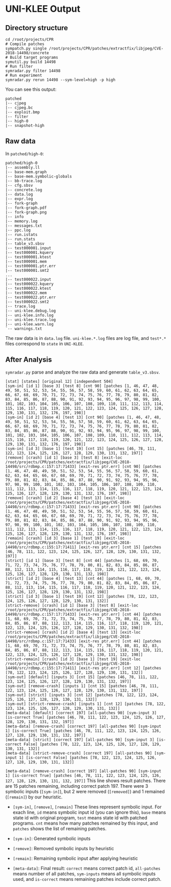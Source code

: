 # UNI-KLEE Output
## Directory structure
```shell
cd /root/projects/CPR
# Compile patches
sympatch.py single /root/projects/CPR/patches/extractfix/libjpeg/CVE-2018-14498/concrete
# Build target programs
symutil.py build 14498
# Run filter
symradar.py filter 14498
# Run experiment
symradar.py rerun 14498 --sym-level=high -p high
```

You can see this output:
```
patched
|-- cjpeg
|-- cjpeg.bc
|-- exploit.bmp
|-- filter
|-- high-0
|-- snapshot-high
```

## Raw data
In `patched/high-0`:
```
patched/high-0
|-- assembly.ll
|-- base-mem.graph
|-- base-mem.symbolic-globals
|-- bb-trace.log
|-- cfg.sbsv
|-- concrete.log
|-- data.log
|-- expr.log
|-- fork-graph
|-- fork-graph.pdf
|-- fork-graph.png
|-- info
|-- memory.log
|-- messages.txt
|-- ppc.log
|-- run.istats
|-- run.stats
|-- table_v3.sbsv
|-- test000001.input
|-- test000001.kquery
|-- test000001.ktest
|-- test000001.mem
|-- test000001.ptr.err
|-- test000001.smt2
...
|-- test000022.input
|-- test000022.kquery
|-- test000022.ktest
|-- test000022.mem
|-- test000022.ptr.err
|-- test000022.smt2
|-- trace.log
|-- uni-klee.debug.log
|-- uni-klee.info.log
|-- uni-klee.trace.log
|-- uni-klee.warn.log
`-- warnings.txt
```

The raw data is in `data.log` file.
`uni-klee.*.log` files are log file, and `test*.*` files correspond to `state` in `UNI-KLEE`.


## After Analysis
`symradar.py` parse and analyze the raw data and generate `table_v3.sbsv`.
```log
[stat] [states] [original 12] [independent 504]
[sym-in] [id 1] [base 3] [test 8] [cnt 90] [patches [1, 46, 47, 48, 49, 50, 51, 52, 53, 54, 55, 56, 57, 58, 59, 60, 61, 62, 63, 64, 65, 66, 67, 68, 69, 70, 71, 72, 73, 74, 75, 76, 77, 78, 79, 80, 81, 82, 83, 84, 85, 86, 87, 88, 90, 91, 92, 93, 94, 95, 96, 97, 98, 99, 100, 101, 102, 103, 104, 105, 106, 107, 108, 109, 110, 111, 112, 113, 114, 115, 116, 117, 118, 119, 120, 121, 122, 123, 124, 125, 126, 127, 128, 129, 130, 131, 132, 176, 197, 198]]
[sym-in] [id 2] [base 4] [test 13] [cnt 90] [patches [1, 46, 47, 48, 49, 50, 51, 52, 53, 54, 55, 56, 57, 58, 59, 60, 61, 62, 63, 64, 65, 66, 67, 68, 69, 70, 71, 72, 73, 74, 75, 76, 77, 78, 79, 80, 81, 82, 83, 84, 85, 86, 87, 88, 90, 91, 92, 93, 94, 95, 96, 97, 98, 99, 100, 101, 102, 103, 104, 105, 106, 107, 108, 109, 110, 111, 112, 113, 114, 115, 116, 117, 118, 119, 120, 121, 122, 123, 124, 125, 126, 127, 128, 129, 130, 131, 132, 176, 197, 198]]
[sym-in] [id 3] [base 1] [test 19] [cnt 15] [patches [46, 78, 111, 122, 123, 124, 125, 126, 127, 128, 129, 130, 131, 132, 197]]
[remove] [crash] [id 1] [base 3] [test 8] [exit-loc /root/projects/CPR/patches/extractfix/libjpeg/CVE-2018-14498/src/rdbmp.c:157:17:71433] [exit-res ptr.err] [cnt 90] [patches [1, 46, 47, 48, 49, 50, 51, 52, 53, 54, 55, 56, 57, 58, 59, 60, 61, 62, 63, 64, 65, 66, 67, 68, 69, 70, 71, 72, 73, 74, 75, 76, 77, 78, 79, 80, 81, 82, 83, 84, 85, 86, 87, 88, 90, 91, 92, 93, 94, 95, 96, 97, 98, 99, 100, 101, 102, 103, 104, 105, 106, 107, 108, 109, 110, 111, 112, 113, 114, 115, 116, 117, 118, 119, 120, 121, 122, 123, 124, 125, 126, 127, 128, 129, 130, 131, 132, 176, 197, 198]]
[remove] [crash] [id 2] [base 4] [test 13] [exit-loc /root/projects/CPR/patches/extractfix/libjpeg/CVE-2018-14498/src/rdbmp.c:157:17:71433] [exit-res ptr.err] [cnt 90] [patches [1, 46, 47, 48, 49, 50, 51, 52, 53, 54, 55, 56, 57, 58, 59, 60, 61, 62, 63, 64, 65, 66, 67, 68, 69, 70, 71, 72, 73, 74, 75, 76, 77, 78, 79, 80, 81, 82, 83, 84, 85, 86, 87, 88, 90, 91, 92, 93, 94, 95, 96, 97, 98, 99, 100, 101, 102, 103, 104, 105, 106, 107, 108, 109, 110, 111, 112, 113, 114, 115, 116, 117, 118, 119, 120, 121, 122, 123, 124, 125, 126, 127, 128, 129, 130, 131, 132, 176, 197, 198]]
[remain] [crash] [id 3] [base 1] [test 19] [exit-loc /root/projects/CPR/patches/extractfix/libjpeg/CVE-2018-14498/src/rdbmp.c:155:17:71411] [exit-res ptr.err] [cnt 15] [patches [46, 78, 111, 122, 123, 124, 125, 126, 127, 128, 129, 130, 131, 132, 197]]
[strict] [id 1] [base 3] [test 8] [cnt 44] [patches [1, 68, 69, 70, 71, 72, 73, 74, 75, 76, 77, 78, 79, 80, 81, 82, 83, 84, 85, 86, 87, 88, 112, 113, 114, 115, 116, 117, 118, 119, 120, 121, 122, 123, 124, 125, 126, 127, 128, 129, 130, 131, 132, 198]]
[strict] [id 2] [base 4] [test 13] [cnt 44] [patches [1, 68, 69, 70, 71, 72, 73, 74, 75, 76, 77, 78, 79, 80, 81, 82, 83, 84, 85, 86, 87, 88, 112, 113, 114, 115, 116, 117, 118, 119, 120, 121, 122, 123, 124, 125, 126, 127, 128, 129, 130, 131, 132, 198]]
[strict] [id 3] [base 1] [test 19] [cnt 12] [patches [78, 122, 123, 124, 125, 126, 127, 128, 129, 130, 131, 132]]
[strict-remove] [crash] [id 1] [base 3] [test 8] [exit-loc /root/projects/CPR/patches/extractfix/libjpeg/CVE-2018-14498/src/rdbmp.c:157:17:71433] [exit-res ptr.err] [cnt 44] [patches [1, 68, 69, 70, 71, 72, 73, 74, 75, 76, 77, 78, 79, 80, 81, 82, 83, 84, 85, 86, 87, 88, 112, 113, 114, 115, 116, 117, 118, 119, 120, 121, 122, 123, 124, 125, 126, 127, 128, 129, 130, 131, 132, 198]]
[strict-remove] [crash] [id 2] [base 4] [test 13] [exit-loc /root/projects/CPR/patches/extractfix/libjpeg/CVE-2018-14498/src/rdbmp.c:157:17:71433] [exit-res ptr.err] [cnt 44] [patches [1, 68, 69, 70, 71, 72, 73, 74, 75, 76, 77, 78, 79, 80, 81, 82, 83, 84, 85, 86, 87, 88, 112, 113, 114, 115, 116, 117, 118, 119, 120, 121, 122, 123, 124, 125, 126, 127, 128, 129, 130, 131, 132, 198]]
[strict-remain] [crash] [id 3] [base 1] [test 19] [exit-loc /root/projects/CPR/patches/extractfix/libjpeg/CVE-2018-14498/src/rdbmp.c:155:17:71411] [exit-res ptr.err] [cnt 12] [patches [78, 122, 123, 124, 125, 126, 127, 128, 129, 130, 131, 132]]
[sym-out] [default] [inputs 3] [cnt 15] [patches [46, 78, 111, 122, 123, 124, 125, 126, 127, 128, 129, 130, 131, 132, 197]]
[sym-out] [remove-crash] [inputs 1] [cnt 15] [patches [46, 78, 111, 122, 123, 124, 125, 126, 127, 128, 129, 130, 131, 132, 197]]
[sym-out] [strict] [inputs 3] [cnt 12] [patches [78, 122, 123, 124, 125, 126, 127, 128, 129, 130, 131, 132]]
[sym-out] [strict-remove-crash] [inputs 1] [cnt 12] [patches [78, 122, 123, 124, 125, 126, 127, 128, 129, 130, 131, 132]]
[meta-data] [default] [correct 197] [all-patches 90] [sym-input 3] [is-correct True] [patches [46, 78, 111, 122, 123, 124, 125, 126, 127, 128, 129, 130, 131, 132, 197]]
[meta-data] [remove-crash] [correct 197] [all-patches 90] [sym-input 1] [is-correct True] [patches [46, 78, 111, 122, 123, 124, 125, 126, 127, 128, 129, 130, 131, 132, 197]]
[meta-data] [strict] [correct 197] [all-patches 90] [sym-input 3] [is-correct False] [patches [78, 122, 123, 124, 125, 126, 127, 128, 129, 130, 131, 132]]
[meta-data] [strict-remove-crash] [correct 197] [all-patches 90] [sym-input 1] [is-correct False] [patches [78, 122, 123, 124, 125, 126, 127, 128, 129, 130, 131, 132]]
```

`[meta-data] [remove-crash] [correct 197] [all-patches 90] [sym-input 1] [is-correct True] [patches [46, 78, 111, 122, 123, 124, 125, 126, 127, 128, 129, 130, 131, 132, 197]]`
This line shows result patches. There are 15 patches remaining, including correct patch 197.
There were 3 symbolic inputs (`[sym-in]`), but 2 were removed (`[removed]`) and 1 remained (`[remain]`) by our heuristic.

- `[sym-in]`, `[remove]`, `[remain]`
These lines represent symbolic input.
For exach line, `id` means symbolic input id (you can ignore this), `base` means state id with original program, `test` means state id with patched programs. `cnt` means how many patches remained by this input, and `patches` shows the list of remaining patches.
- `[sym-in]`: Generated symbolic inputs
- `[remove]`: Removed symbolic inputs by heuristic
- `[remain]`: Remaining symbolic input after applying heuristic

- `[meta-data]`: Final result:
`correct` means correct patch id, `all-patches` means number of all patches, `sym-inputs` means all symbolic inputs used, and `is-correct` means remaining patches include correct patch.